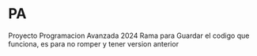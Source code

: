 # PA
Proyecto Programacion Avanzada 2024
Rama para Guardar el codigo que funciona, es para no romper y tener version anterior
